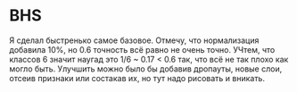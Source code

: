 # BHS

Я сделал быстренько самое базовое. Отмечу, что нормализация добавила 10%, но 0.6 точность всё равно не очень точно.
УЧтем, что классов 6 значит наугад это 1/6 ~ 0.17 < 0.6 так,  что всё не так плохо как могло быть.
Улучшить можно было бы добавив дропауты, новые слои, отсеив признаки или состакав их, но тут надо рисовать и вникать.
